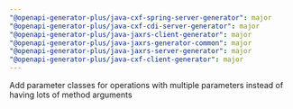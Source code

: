 ```yaml
---
"@openapi-generator-plus/java-cxf-spring-server-generator": major
"@openapi-generator-plus/java-cxf-cdi-server-generator": major
"@openapi-generator-plus/java-jaxrs-client-generator": major
"@openapi-generator-plus/java-jaxrs-generator-common": major
"@openapi-generator-plus/java-jaxrs-server-generator": major
"@openapi-generator-plus/java-cxf-client-generator": major
---
```


Add parameter classes for operations with multiple parameters instead of having lots of method arguments
